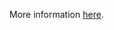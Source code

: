 More information [here](https://docs.bridgecrew.io/docs/ensure-that-postgresql-server-enables-infrastructure-encryption).
